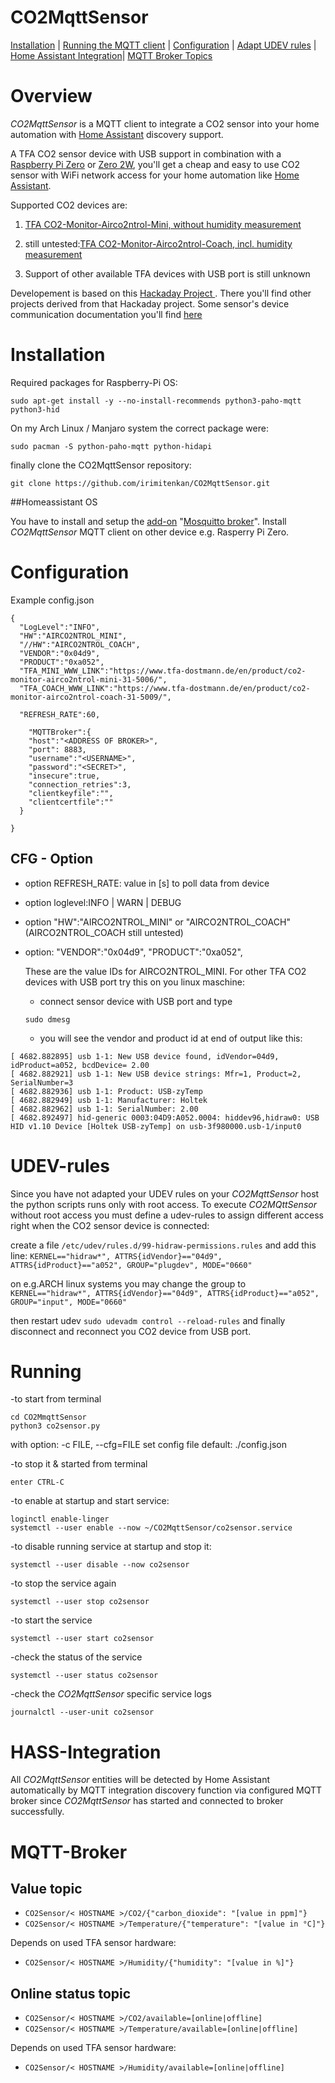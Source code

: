 # CO2MqttSensor
[Installation](#Installation) |
[Running the MQTT client](#Running) |
[Configuration](#Configuration) |
[Adapt UDEV rules](#UDEV-rules) |
[Home Assistant Integration](#HASS-Integration)|
[MQTT Broker Topics](#MQTT-Broker)

# Overview

*CO2MqttSensor* is a MQTT client to integrate a CO2 sensor into your home automation with [Home Assistant](https://www.home-assistant.io/) discovery support.

A TFA CO2 sensor device with USB support in combination with a [Raspberry Pi Zero](https://www.raspberrypi.com/products/raspberry-pi-zero/) or [Zero 2W](https://www.raspberrypi.com/products/raspberry-pi-zero-2-w/), you'll get a cheap and easy to use CO2 sensor with WiFi network access for your home automation like [Home Assistant](https://www.home-assistant.io/).

Supported CO2 devices are:
1. [TFA CO2-Monitor-Airco2ntrol-Mini, without humidity measurement](https://www.tfa-dostmann.de/en/product/co2-monitor-airco2ntrol-mini-31-5006)

2. still untested:[TFA CO2-Monitor-Airco2ntrol-Coach, incl. humidity measurement](https://www.tfa-dostmann.de/en/product/co2-monitor-airco2ntrol-coach-31-5009)

3. Support of other available TFA devices with USB port is still unknown 

Developement is based on this [Hackaday Project ](https://hackaday.io/project/5301). There you'll find other projects derived from that Hackaday project. Some sensor's device communication documentation you'll find [here](http://co2meters.com/Documentation/AppNotes/AN146-RAD-0401-serial-communication.pdf)


# Installation

Required packages for Raspberry-Pi OS:

  ```
  sudo apt-get install -y --no-install-recommends python3-paho-mqtt python3-hid
  ```


On my Arch Linux / Manjaro system the correct package were:

  ```
  sudo pacman -S python-paho-mqtt python-hidapi
  ```

finally clone the CO2MqttSensor repository:

  ```
  git clone https://github.com/irimitenkan/CO2MqttSensor.git
  ```

##Homeassistant OS

You have to install and setup the [add-on](https://www.home-assistant.io/addons/) "[Mosquitto broker](https://www.home-assistant.io/integrations/mqtt/)".
Install *CO2MqttSensor* MQTT client on other device e.g. Rasperry Pi Zero.

# Configuration

Example config.json


  ```
  {
    "LogLevel":"INFO",
    "HW":"AIRCO2NTROL_MINI",  
    "//HW":"AIRCO2NTROL_COACH",
    "VENDOR":"0x04d9",
    "PRODUCT":"0xa052",
    "TFA_MINI_WWW_LINK":"https://www.tfa-dostmann.de/en/product/co2-monitor-airco2ntrol-mini-31-5006/",
    "TFA_COACH_WWW_LINK":"https://www.tfa-dostmann.de/en/product/co2-monitor-airco2ntrol-coach-31-5009/",

    "REFRESH_RATE":60,

      "MQTTBroker":{
      "host":"<ADDRESS OF BROKER>",
      "port": 8883,
      "username":"<USERNAME>",
      "password":"<SECRET>",
      "insecure":true,
      "connection_retries":3,
      "clientkeyfile":"",
      "clientcertfile":""
    }

}

  ```
## CFG - Option
- option REFRESH_RATE: value in [s] to poll data from device

- option loglevel:INFO | WARN | DEBUG

- option "HW":"AIRCO2NTROL_MINI" or "AIRCO2NTROL_COACH"
  (AIRCO2NTROL_COACH still untested)
- option: "VENDOR":"0x04d9",
          "PRODUCT":"0xa052",

   These are the value IDs for AIRCO2NTROL_MINI. For other TFA CO2 devices with USB port try this on you linux maschine:

  * connect sensor device with USB port and type 

  ```
  sudo dmesg 
  ```

  * you will see the vendor and product id at end of output like this:

 ```
[ 4682.882895] usb 1-1: New USB device found, idVendor=04d9, idProduct=a052, bcdDevice= 2.00
[ 4682.882921] usb 1-1: New USB device strings: Mfr=1, Product=2, SerialNumber=3
[ 4682.882936] usb 1-1: Product: USB-zyTemp
[ 4682.882949] usb 1-1: Manufacturer: Holtek
[ 4682.882962] usb 1-1: SerialNumber: 2.00
[ 4682.892497] hid-generic 0003:04D9:A052.0004: hiddev96,hidraw0: USB HID v1.10 Device [Holtek USB-zyTemp] on usb-3f980000.usb-1/input0
  ```

# UDEV-rules

Since you have not adapted your UDEV rules on your *CO2MqttSensor* host the python scripts runs only with root access.
To execute *CO2MQttSensor* without root access you must define a udev-rules to assign different access right when the CO2 sensor device is connected:

create a file `/etc/udev/rules.d/99-hidraw-permissions.rules`
and add this line:
`KERNEL=="hidraw*", ATTRS{idVendor}=="04d9", ATTRS{idProduct}=="a052", GROUP="plugdev", MODE="0660"`

on e.g.ARCH linux systems you may change the group to 
`KERNEL=="hidraw*", ATTRS{idVendor}=="04d9", ATTRS{idProduct}=="a052", GROUP="input", MODE="0660"`

then restart udev
`sudo udevadm control --reload-rules`
and finally disconnect and reconnect you CO2 device from USB port.

# Running
-to start from terminal

  ```
  cd CO2MmqttSensor
  python3 co2sensor.py
  ```
with option: -c FILE, --cfg=FILE  set config file default: ./config.json

-to stop it & started from terminal

  ```
  enter CTRL-C
  ```

-to enable at startup and start service:

  ```
  loginctl enable-linger
  systemctl --user enable --now ~/CO2MqttSensor/co2sensor.service
  ```

-to disable running service at startup and stop it:

  ```
  systemctl --user disable --now co2sensor
  ```

-to stop the service again

  ```
  systemctl --user stop co2sensor
  ```

-to start the service

  ```
  systemctl --user start co2sensor
  ```

-check the status of the service

  ```
  systemctl --user status co2sensor
  ```

-check the *CO2MqttSensor* specific service logs

  ```
  journalctl --user-unit co2sensor
  ```

# HASS-Integration
All *CO2MqttSensor* entities will be detected by Home Assistant automatically by
MQTT integration discovery function via configured MQTT broker since *CO2MqttSensor* has started and connected to broker successfully.

# MQTT-Broker

## Value topic
- `CO2Sensor/< HOSTNAME >/CO2/{"carbon_dioxide": "[value in ppm]"}`
- `CO2Sensor/< HOSTNAME >/Temperature/{"temperature": "[value in °C]"}`

Depends on used TFA sensor hardware:
- `CO2Sensor/< HOSTNAME >/Humidity/{"humidity": "[value in %]"}`

## Online status topic
- `CO2Sensor/< HOSTNAME >/CO2/available=[online|offline]`
- `CO2Sensor/< HOSTNAME >/Temperature/available=[online|offline]`

Depends on used TFA sensor hardware:
- `CO2Sensor/< HOSTNAME >/Humidity/available=[online|offline]`
